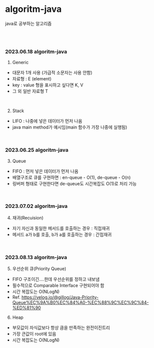 # algoritm-java
java로 공부하는 알고리즘

<br>
<br>

### 2023.06.18 algoritm-java

1. Generic
- 대문자 1개 사용 (가급적 소문자는 사용 안함)
- 자료형 : E (element)
- key : value 형을 표시하고 싶다면 K, V
- 그 외 일반 자료형 T

<br>

2. Stack
- LIFO : 나중에 넣은 데이터가 먼저 나옴
- java main method가 예시임(main 함수가 가장 나중에 실행됨) 

<br>

### 2023.06.25 algoritm-java
3. Queue
- FIFO : 먼저 넣은 데이터가 먼저 나옴
- 배열구조로 큐를 구현하면 : en-queue - O(1), de-queue - O(n)
- 링버퍼 형태로 구현한다면 de-queue도 시간복잡도 O(1)로 처리 가능

<br>

### 2023.07.02 algoritm-java
4. 재귀(Recuision)
- 자기 자신과 동일한 메서드를 호출하는 경우 : 직접재귀
- 메서드 a가 b를 호출, b가 a를 호출하는 경우 : 간접재귀

<br>

### 2023.08.13 algoritm-java
5. 우선순위 큐(Priority Queue)
- FIFO 구조이긴....한데 우선순위를 정하고 내보냄
- 필수적으로 Comparable Interface 구현되어야 함
- 시간 복잡도는 O(NLogN)
- Ref. https://velog.io/@gillog/Java-Priority-Queue%EC%9A%B0%EC%84%A0-%EC%88%9C%EC%9C%84-%ED%81%90

6. Heap
- 부모값이 자식값보다 항상 큼을 만족하는 완전이진트리
- 가장 큰값이 root에 있음
- 시간 복잡도는 O(NLogN)